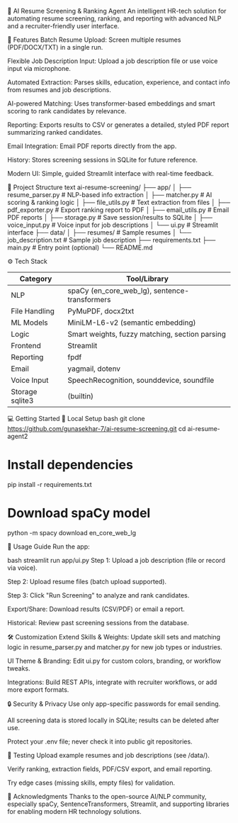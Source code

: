 🤖 AI Resume Screening & Ranking Agent
An intelligent HR-tech solution for automating resume screening, ranking, and reporting with advanced NLP and a recruiter-friendly user interface.



🚀 Features
Batch Resume Upload: Screen multiple resumes (PDF/DOCX/TXT) in a single run.

Flexible Job Description Input: Upload a job description file or use voice input via microphone.

Automated Extraction: Parses skills, education, experience, and contact info from resumes and job descriptions.

AI-powered Matching: Uses transformer-based embeddings and smart scoring to rank candidates by relevance.

Reporting: Exports results to CSV or generates a detailed, styled PDF report summarizing ranked candidates.

Email Integration: Email PDF reports directly from the app.

History: Stores screening sessions in SQLite for future reference.

Modern UI: Simple, guided Streamlit interface with real-time feedback.




📁 Project Structure
text
ai-resume-screening/
├── app/
│   ├── resume_parser.py      # NLP-based info extraction
│   ├── matcher.py           # AI scoring & ranking logic
│   ├── file_utils.py        # Text extraction from files
│   ├── pdf_exporter.py      # Export ranking report to PDF
│   ├── email_utils.py       # Email PDF reports
│   ├── storage.py           # Save session/results to SQLite
│   ├── voice_input.py       # Voice input for job descriptions
│   └── ui.py                # Streamlit interface
├── data/
│   ├── resumes/             # Sample resumes
│   └── job_description.txt  # Sample job description
├── requirements.txt
├── main.py                  # Entry point (optional)
└── README.md





⚙️ Tech Stack

Category	 | Tool/Library
-----------------|------------------------------------------------
NLP		 | spaCy (en_core_web_lg), sentence-transformers
File Handling	 | PyMuPDF, docx2txt
ML Models	 | MiniLM-L6-v2 (semantic embedding)
Logic		 | Smart weights, fuzzy matching, section parsing
Frontend	 | Streamlit
Reporting	 | fpdf
Email		 | yagmail, dotenv
Voice Input	 | SpeechRecognition, sounddevice, soundfile
Storage	sqlite3  | (builtin)



💻 Getting Started
🔧 Local Setup
bash
git clone https://github.com/gunasekhar-7/ai-resume-screening.git
cd ai-resume-agent2

# Install dependencies
pip install -r requirements.txt

# Download spaCy model
python -m spacy download en_core_web_lg


🚦 Usage Guide
Run the app:

bash
streamlit run app/ui.py
Step 1: Upload a job description (file or record via voice).

Step 2: Upload resume files (batch upload supported).

Step 3: Click "Run Screening" to analyze and rank candidates.

Export/Share: Download results (CSV/PDF) or email a report.

Historical: Review past screening sessions from the database.



🛠️ Customization
Extend Skills & Weights:
Update skill sets and matching logic in resume_parser.py and matcher.py for new job types or industries.

UI Theme & Branding:
Edit ui.py for custom colors, branding, or workflow tweaks.

Integrations:
Build REST APIs, integrate with recruiter workflows, or add more export formats.




🔒 Security & Privacy
Use only app-specific passwords for email sending.

All screening data is stored locally in SQLite; results can be deleted after use.

Protect your .env file; never check it into public git repositories.



🧪 Testing
Upload example resumes and job descriptions (see /data/).

Verify ranking, extraction fields, PDF/CSV export, and email reporting.

Try edge cases (missing skills, empty files) for validation.



🙏 Acknowledgments
Thanks to the open-source AI/NLP community, especially spaCy, SentenceTransformers, Streamlit, and supporting libraries for enabling modern HR technology solutions.